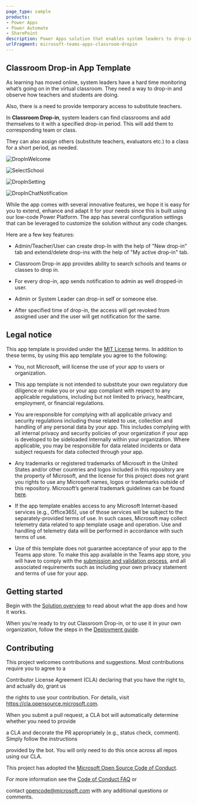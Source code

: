 ```yaml
---
page_type: sample
products:
- Power Apps
- Power Automate
- SharePoint
description: Power Apps solution that enables system leaders to drop-in to the class and observe how teachers and students are doing. They can also use this app to add any substitute teacher for short duration.
urlFragment: microsoft-teams-apps-classroom-dropin
---
```


## Classroom Drop-in App Template

As learning has moved online, system leaders have a hard time monitoring what’s going on in the virtual classroom. They need a way to drop-in and observe how teachers and students are doing.

Also, there is a need to provide temporary access to substitute teachers.

  
In **Classroom Drop-in**, system leaders can find classrooms and add themselves to it with a specified drop-in period. This will add them to corresponding team or class.

They can also assign others (substitute teachers, evaluators etc.) to a class for a short period, as needed.

![DropInWelcome](https://github.com/OfficeDev/microsoft-teams-apps-classroom-dropin/wiki/Images/DropInWelcome.png)

![SelectSchool](https://github.com/OfficeDev/microsoft-teams-apps-classroom-dropin/wiki/Images/SelectSchool.png)

![DropInSetting](https://github.com/OfficeDev/microsoft-teams-apps-classroom-dropin/wiki/Images/DropInSetting.png)

![DropInChatNotification](https://github.com/OfficeDev/microsoft-teams-apps-classroom-dropin/wiki/Images/DropInChatNotification.png)

While the app comes with several innovative features, we hope it is easy for you to extend, enhance and adapt it for your needs since this is built using our low-code Power Platform. The app has several configuration settings that can be leveraged to customize the solution without any code changes.

Here are a few key features:

- Admin/Teacher/User can create drop-In with the help of "New drop-in" tab and extend/delete drop-ins with the help of "My active drop-in" tab.

- Classroom Drop-in app provides ability to search schools and teams or classes to drop in.

- For every drop-in, app sends notification to admin as well dropped-in user.

- Admin or System Leader can drop-in self or someone else.

- After specified time of drop-in, the access will get revoked from assigned user and the user will get notification for the same.

## Legal notice

This app template is provided under the [MIT License](https://github.com/OfficeDev/microsoft-teams-apps-classroom-dropin/blob/master/LICENSE) terms. In addition to these terms, by using this app template you agree to the following:

- You, not Microsoft, will license the use of your app to users or organization.

- This app template is not intended to substitute your own regulatory due diligence or make you or your app compliant with respect to any applicable regulations, including but not limited to privacy, healthcare, employment, or financial regulations.

- You are responsible for complying with all applicable privacy and security regulations including those related to use, collection and handling of any personal data by your app. This includes complying with all internal privacy and security policies of your organization if your app is developed to be sideloaded internally within your organization. Where applicable, you may be responsible for data related incidents or data subject requests for data collected through your app.

- Any trademarks or registered trademarks of Microsoft in the United States and/or other countries and logos included in this repository are the property of Microsoft, and the license for this project does not grant you rights to use any Microsoft names, logos or trademarks outside of this repository. Microsoft’s general trademark guidelines can be found [here](https://www.microsoft.com/en-us/legal/intellectualproperty/trademarks/usage/general.aspx).

- If the app template enables access to any Microsoft Internet-based services (e.g., Office365), use of those services will be subject to the separately-provided terms of use. In such cases, Microsoft may collect telemetry data related to app template usage and operation. Use and handling of telemetry data will be performed in accordance with such terms of use.

- Use of this template does not guarantee acceptance of your app to the Teams app store. To make this app available in the Teams app store, you will have to comply with the [submission and validation process](https://docs.microsoft.com/en-us/microsoftteams/platform/concepts/deploy-and-publish/appsource/publish), and all associated requirements such as including your own privacy statement and terms of use for your app.

## Getting started

Begin with the [Solution overview](https://github.com/OfficeDev/microsoft-teams-apps-classroom-dropin/wiki/Solution-overview) to read about what the app does and how it works.
 
When you're ready to try out Classroom Drop-in, or to use it in your own organization, follow the steps in the [Deployment guide](https://github.com/OfficeDev/microsoft-teams-apps-classroom-dropin/wiki/Deployment-guide).

## Contributing

This project welcomes contributions and suggestions. Most contributions require you to agree to a

Contributor License Agreement (CLA) declaring that you have the right to, and actually do, grant us

the rights to use your contribution. For details, visit https://cla.opensource.microsoft.com.

  

When you submit a pull request, a CLA bot will automatically determine whether you need to provide

a CLA and decorate the PR appropriately (e.g., status check, comment). Simply follow the instructions

provided by the bot. You will only need to do this once across all repos using our CLA.

This project has adopted the [Microsoft Open Source Code of Conduct](https://opensource.microsoft.com/codeofconduct/).

For more information see the [Code of Conduct FAQ](https://opensource.microsoft.com/codeofconduct/faq/) or

contact [opencode@microsoft.com](mailto:opencode@microsoft.com) with any additional questions or comments.
